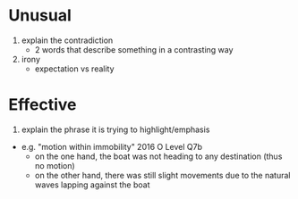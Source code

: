 # Unusual

1. explain the contradiction
	- 2 words that describe something in a contrasting way
2. irony
	- expectation vs reality

# Effective

1. explain the phrase it is trying to highlight/emphasis
- e.g. "motion within immobility" 2016 O Level Q7b
	- on the one hand, the boat was not heading to any destination (thus no motion)
	- on the other hand, there was still slight movements due to the natural waves lapping against the boat